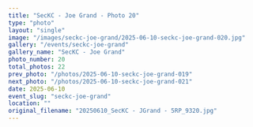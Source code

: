 ```yaml
---
title: "SecKC - Joe Grand - Photo 20"
type: "photo"
layout: "single"
image: "/images/seckc-joe-grand/2025-06-10-seckc-joe-grand-020.jpg"
gallery: "/events/seckc-joe-grand"
gallery_name: "SecKC - Joe Grand"
photo_number: 20
total_photos: 22
prev_photo: "/photos/2025-06-10-seckc-joe-grand-019"
next_photo: "/photos/2025-06-10-seckc-joe-grand-021"
date: 2025-06-10
event_slug: "seckc-joe-grand"
location: ""
original_filename: "20250610_SecKC - JGrand - 5RP_9320.jpg"
---
```


